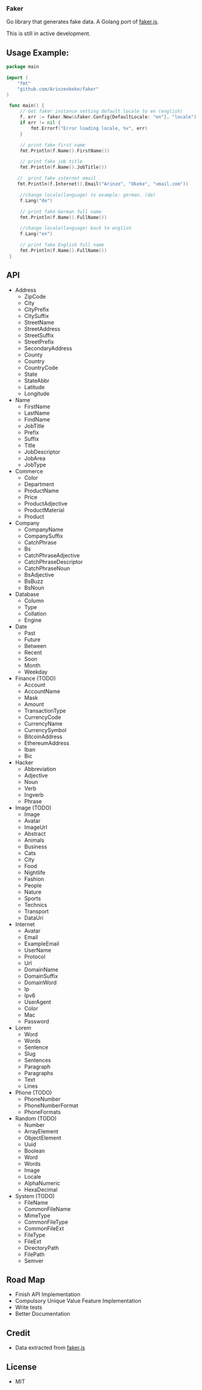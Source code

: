 ### Faker

Go library that generates fake data. A Golang port of [faker.js](https://github.com/Marak/faker.js).

This is still in active development.

## Usage Example:

```go
package main

import (
	"fmt"
	"github.com/Arinzeokeke/faker"
)

 func main() {
     // Get faker instance setting default locale to en (english)
     f, err := faker.New(&faker.Config{DefaultLocale: "en"}, "locale")
     if err != nil {
         fmt.Errorf("Error loading locale, %v", err)
     }

     // print fake first name
     fmt.Println(f.Name().FirstName())

     // print fake job title
     fmt.Println(f.Name().JobTitle())

    //  print fake internet email
    fmt.Println(f.Internet().Email("Arinze", "Okeke", "xmail.com"))

     //change locale(language) to example: german. (de)
     f.Lang("de")

     // print fake German full name
     fmt.Println(f.Name().FullName())

     //change locale(language) back to english
     f.Lang("en")

     // print fake English full name
     fmt.Println(f.Name().FullName())
 }
```

## API

* Address
  * ZipCode
  * City
  * CityPrefix
  * CitySuffix
  * StreetName
  * StreetAddress
  * StreetSuffix
  * StreetPrefix
  * SecondaryAddress
  * County
  * Country
  * CountryCode
  * State
  * StateAbbr
  * Latitude
  * Longitude
* Name
  * FirstName
  * LastName
  * FindName
  * JobTitle
  * Prefix
  * Suffix
  * Title
  * JobDescriptor
  * JobArea
  * JobType
* Commerce
  * Color
  * Department
  * ProductName
  * Price
  * ProductAdjective
  * ProductMaterial
  * Product
* Company
  * CompanyName
  * CompanySuffix
  * CatchPhrase
  * Bs
  * CatchPhraseAdjective
  * CatchPhraseDescriptor
  * CatchPhraseNoun
  * BsAdjective
  * BsBuzz
  * BsNoun
* Database
  * Column
  * Type
  * Collation
  * Engine
* Date
  * Past
  * Future
  * Between
  * Recent
  * Soon
  * Month
  * Weekday
* Finance (TODO)
  * Account
  * AccountName
  * Mask
  * Amount
  * TransactionType
  * CurrencyCode
  * CurrencyName
  * CurrencySymbol
  * BitcoinAddress
  * EthereumAddress
  * Iban
  * Bic
* Hacker
  * Abbreviation
  * Adjective
  * Noun
  * Verb
  * Ingverb
  * Phrase
* Image (TODO)
  * Image
  * Avatar
  * ImageUrl
  * Abstract
  * Animals
  * Business
  * Cats
  * City
  * Food
  * Nightlife
  * Fashion
  * People
  * Nature
  * Sports
  * Technics
  * Transport
  * DataUri
* Internet
  * Avatar
  * Email
  * ExampleEmail
  * UserName
  * Protocol
  * Url
  * DomainName
  * DomainSuffix
  * DomainWord
  * Ip
  * Ipv6
  * UserAgent
  * Color
  * Mac
  * Password
* Lorem
  * Word
  * Words
  * Sentence
  * Slug
  * Sentences
  * Paragraph
  * Paragraphs
  * Text
  * Lines
* Phone (TODO)
  * PhoneNumber
  * PhoneNumberFormat
  * PhoneFormats
* Random (TODO)
  * Number
  * ArrayElement
  * ObjectElement
  * Uuid
  * Boolean
  * Word
  * Words
  * Image
  * Locale
  * AlphaNumeric
  * HexaDecimal
* System (TODO)
  * FileName
  * CommonFileName
  * MimeType
  * CommonFileType
  * CommonFileExt
  * FileType
  * FileExt
  * DirectoryPath
  * FilePath
  * Semver

## Road Map

* Finish API Implementation
* Compulsory Unique Value Feature Implementation
* Write tests
* Better Documentation

## Credit

* Data extracted from [faker.js](https://github.com/Marak/faker.js)

## License

* MIT
